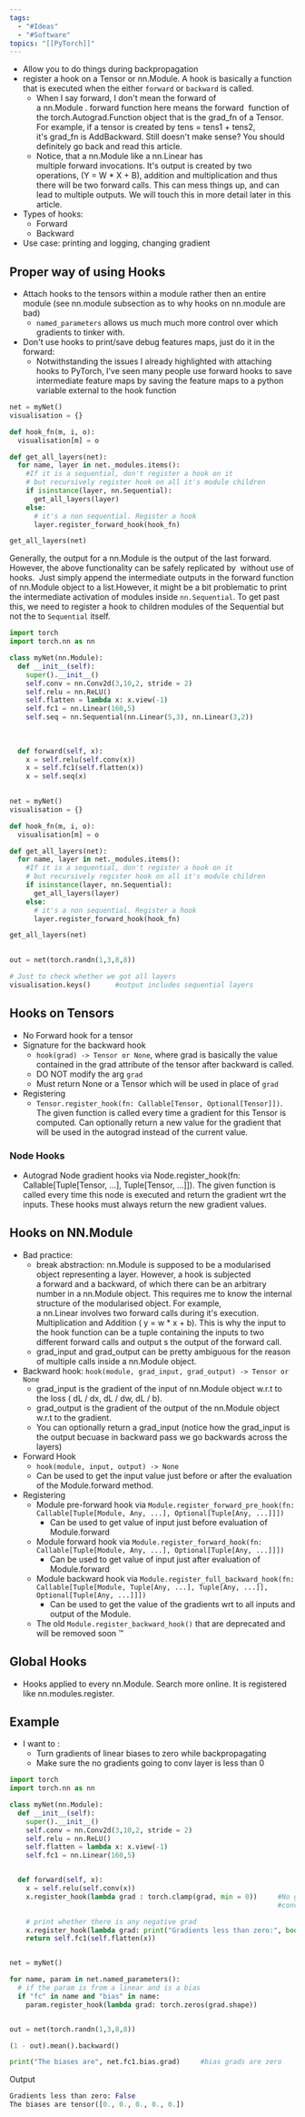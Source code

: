 ```yaml
---
tags:
  - "#Ideas"
  - "#Software"
topics: "[[PyTorch]]"
---
```

- Allow you to do things during backpropagation
- register a hook on a Tensor or nn.Module. A hook is basically a function that is executed when the either `forward` or `backward` is called.
	- When I say forward, I don't mean the forward of a nn.Module . forward function here means the forward  function of the torch.Autograd.Function object that is the grad_fn of a Tensor. For example, if a tensor is created by tens = tens1 + tens2, it's grad_fn is AddBackward. Still doesn't make sense? You should definitely go back and read this article.
	- Notice, that a nn.Module like a nn.Linear has multiple forward invocations. It's output is created by two operations, (Y = W * X + B), addition and multiplication and thus there will be two forward calls. This can mess things up, and can lead to multiple outputs. We will touch this in more detail later in this article.
- Types of hooks:
	- Forward
	- Backward
- Use case: printing and logging, changing gradient
## Proper way of using Hooks
- Attach hooks to the tensors within a module rather then an entire module (see nn.module subsection as to why hooks on nn.module are bad)
	- `named_parameters` allows us much much more control over which gradients to tinker with.
- Don't use hooks to print/save debug features maps, just do it in the forward:
	- Notwithstanding the issues I already highlighted with attaching hooks to PyTorch, I've seen many people use forward hooks to save intermediate feature maps by saving the feature maps to a python variable external to the hook function
```python
net = myNet()
visualisation = {}

def hook_fn(m, i, o):
  visualisation[m] = o

def get_all_layers(net):
  for name, layer in net._modules.items():
    #If it is a sequential, don't register a hook on it
    # but recursively register hook on all it's module children
    if isinstance(layer, nn.Sequential):
      get_all_layers(layer)
    else:
      # it's a non sequential. Register a hook
      layer.register_forward_hook(hook_fn)

get_all_layers(net)
```

Generally, the output for a nn.Module is the output of the last forward. However, the above functionality can be safely replicated by  without use of hooks.  Just simply append the intermediate outputs in the forward function of nn.Module object to a list.However, it might be a bit problematic to print the intermediate activation of modules inside `nn.Sequential`. To get past this, we need to register a hook to children modules of the Sequential but not the to `Sequential` itself.
```python
import torch 
import torch.nn as nn

class myNet(nn.Module):
  def __init__(self):
    super().__init__()
    self.conv = nn.Conv2d(3,10,2, stride = 2)
    self.relu = nn.ReLU()
    self.flatten = lambda x: x.view(-1)
    self.fc1 = nn.Linear(160,5)
    self.seq = nn.Sequential(nn.Linear(5,3), nn.Linear(3,2))
    
   
  
  def forward(self, x):
    x = self.relu(self.conv(x))
    x = self.fc1(self.flatten(x))
    x = self.seq(x)
  

net = myNet()
visualisation = {}

def hook_fn(m, i, o):
  visualisation[m] = o 

def get_all_layers(net):
  for name, layer in net._modules.items():
    #If it is a sequential, don't register a hook on it
    # but recursively register hook on all it's module children
    if isinstance(layer, nn.Sequential):
      get_all_layers(layer)
    else:
      # it's a non sequential. Register a hook
      layer.register_forward_hook(hook_fn)

get_all_layers(net)

  
out = net(torch.randn(1,3,8,8))

# Just to check whether we got all layers
visualisation.keys()      #output includes sequential layers
```
## Hooks on Tensors
- No Forward hook for a tensor
- Signature for the backward hook
	- `hook(grad) -> Tensor or None`, where grad is basically the value contained in the grad attribute of the tensor after backward is called.
	- DO NOT modify the arg `grad`
	- Must return None or a Tensor which will be used in place of `grad`
- Registering
	- `Tensor.register_hook(fn: Callable[Tensor, Optional[Tensor]])`. The given function is called every time a gradient for this Tensor is computed. Can optionally return a new value for the gradient that will be used in the autograd instead of the current value.
### Node Hooks
- Autograd Node gradient hooks via Node.register_hook(fn: Callable[Tuple[Tensor, ...], Tuple[Tensor, ...]]). The given function is called every time this node is executed and return the gradient wrt the inputs. These hooks must always return the new gradient values.

## Hooks on NN.Module
- Bad practice:
	- break abstraction: nn.Module is supposed to be a modularised object representing a layer. However, a hook is subjected a forward and a backward, of which there can be an arbitrary number in a nn.Module object. This requires me to know the internal structure of the modularised object. For example, a nn.Linear involves two forward calls during it's execution. Multiplication and Addition ( y = w * x + b). This is why the input to the hook function can be a tuple containing the inputs to two different forward calls and output s the output of the forward call. 
	- grad_input and grad_output can be pretty ambiguous for the reason of multiple calls inside a nn.Module object.
- Backward hook: `hook(module, grad_input, grad_output) -> Tensor or None`
	- grad_input is the gradient of the input of nn.Module object w.r.t to the loss ( dL / dx, dL / dw, dL / b).
	- grad_output is the gradient of the output of the nn.Module object w.r.t to the gradient.
	- You can optionally return a grad_input (notice how the grad_input is the output becuase in backward pass we go backwards across the layers)
- Forward Hook
	- `hook(module, input, output) -> None`
	- Can be used to get the input value just before or after the evaluation of the Module.forward method.
- Registering
	- Module pre-forward hook via `Module.register_forward_pre_hook(fn: Callable[Tuple[Module, Any, ...], Optional[Tuple[Any, ...]]])`
		- Can be used to get value of input just before evaluation of Module.forward
	- Module forward hook via `Module.register_forward_hook(fn: Callable[Tuple[Module, Any, ...], Optional[Tuple[Any, ...]]])`
		-  Can be used to get value of input just after evaluation of Module.forward
	- Module backward hook via `Module.register_full_backward_hook(fn: Callable[Tuple[Module, Tuple[Any, ...], Tuple[Any, ...]], Optional[Tuple[Any, ...]]])`
		- Can be used to get the value of the gradients wrt to all inputs and output of the Module.
	- The old `Module.register_backward_hook()` that are deprecated and will be removed soon ™
## Global Hooks
- Hooks applied to every nn.Module. Search more online. It is registered like nn.modules.register. 
## Example
- I want to :
	- Turn gradients of linear biases to zero while backpropagating
	- Make sure the no gradients going to conv layer is less than 0
```python
import torch
import torch.nn as nn

class myNet(nn.Module):
  def __init__(self):
    super().__init__()
    self.conv = nn.Conv2d(3,10,2, stride = 2)
    self.relu = nn.ReLU()
    self.flatten = lambda x: x.view(-1)
    self.fc1 = nn.Linear(160,5)


  def forward(self, x):
    x = self.relu(self.conv(x))
    x.register_hook(lambda grad : torch.clamp(grad, min = 0))     #No gradient shall be backpropagated
                                                                  #conv outside less than 0

    # print whether there is any negative grad
    x.register_hook(lambda grad: print("Gradients less than zero:", bool((grad < 0).any())))
    return self.fc1(self.flatten(x))


net = myNet()

for name, param in net.named_parameters():
  # if the param is from a linear and is a bias
  if "fc" in name and "bias" in name:
    param.register_hook(lambda grad: torch.zeros(grad.shape))


out = net(torch.randn(1,3,8,8))

(1 - out).mean().backward()

print("The biases are", net.fc1.bias.grad)     #bias grads are zero
```

Output
```python
Gradients less than zero: False
The biases are tensor([0., 0., 0., 0., 0.])
```